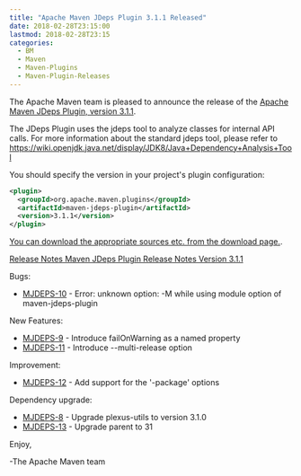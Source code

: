 ```yaml
---
title: "Apache Maven JDeps Plugin 3.1.1 Released"
date: 2018-02-28T23:15:00
lastmod: 2018-02-28T23:15
categories:
  - BM
  - Maven
  - Maven-Plugins
  - Maven-Plugin-Releases
---
```

The Apache Maven team is pleased to announce the release of the 
[Apache Maven JDeps Plugin, version 3.1.1](https://maven.apache.org/plugins/maven-jdeps-plugin/).
 
The JDeps Plugin uses the jdeps tool to analyze classes for internal API calls.
For more information about the standard jdeps tool, please refer to
https://wiki.openjdk.java.net/display/JDK8/Java+Dependency+Analysis+Tool
 
You should specify the version in your project's plugin configuration:

```xml  
<plugin>
  <groupId>org.apache.maven.plugins</groupId>
  <artifactId>maven-jdeps-plugin</artifactId>
  <version>3.1.1</version>
</plugin>
```

[You can download the appropriate sources etc. from the download page.](https://maven.apache.org/plugins/maven-jdeps-plugin/download.cgi).

<!-- more -->

[Release Notes Maven JDeps Plugin Release Notes Version 3.1.1](https://issues.apache.org/jira/secure/ReleaseNote.jspa?projectId=12319223&version=12341552&styleName=Text)

Bugs:

 * [MJDEPS-10](https://issues.apache.org/jira/browse/MJDEPS-10) - Error: unknown option: -M while using module option of maven-jdeps-plugin

New Features:

 * [MJDEPS-9](https://issues.apache.org/jira/browse/MJDEPS-9) - Introduce failOnWarning as a named property
 * [MJDEPS-11](https://issues.apache.org/jira/browse/MJDEPS-11) - Introduce --multi-release option

Improvement:

 * [MJDEPS-12](https://issues.apache.org/jira/browse/MJDEPS-12) - Add support for the '-package' options

Dependency upgrade:

 * [MJDEPS-8](https://issues.apache.org/jira/browse/MJDEPS-8) - Upgrade plexus-utils to version 3.1.0
 * [MJDEPS-13](https://issues.apache.org/jira/browse/MJDEPS-13) - Upgrade parent to 31

Enjoy,

-The Apache Maven team 
